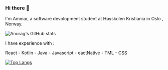 ### Hi there 👋

I'm Ammar, a software devolopment student at Høyskolen Kristiania in Oslo , Norway.

![Anurag's GitHub stats](https://github-readme-stats.vercel.app/api?username=Ammar1992-MK&count_private=true&show_icons=true&theme=radical)

I have experience with :

React - Kotlin - Java - Javascript - eactNative - TML - CSS

[![Top Langs](https://github-readme-stats.vercel.app/api/top-langs/?username=Ammar1992-MK&layout=demo)](https://github.com/anuraghazra/github-readme-stats)



